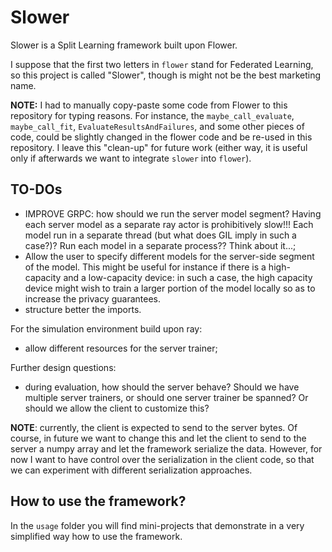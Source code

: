 # Slower

Slower is a Split Learning framework built upon Flower.

I suppose that the first two letters in `flower` stand for Federated Learning, so this project is called "Slower", though is might not be the best marketing name.

**NOTE:** I had to manually copy-paste some code from Flower to this repository for typing reasons. For instance, the `maybe_call_evaluate`, `maybe_call_fit`, `EvaluateResultsAndFailures`, and some other pieces of code, could be slightly changed in the flower code and be re-used in this repository. I leave this "clean-up" for future work (either way, it is useful only if afterwards we want to integrate `slower` into `flower`).

## TO-DOs

* IMPROVE GRPC: how should we run the server model segment? Having each server model as a separate ray actor is prohibitively slow!!! Each model run in a separate thread (but what does GIL imply in such a case?)? Run each model in a separate process?? Think about it...;
* Allow the user to specify different models for the server-side segment of the model. This might be useful for instance if there is a high-capacity and a low-capacity device: in such a case, the high capacity device might wish to train a larger portion of the model locally so as to increase the privacy guarantees.
* structure better the imports.

For the simulation environment build upon ray:

* allow different resources for the server trainer;

Further design questions:

* during evaluation, how should the server behave? Should we have multiple server trainers, or should one server trainer be spanned? Or should we allow the client to customize this?


**NOTE**: currently, the client is expected to send to the server bytes. Of course, in future we want to change this and let the client to send to the server a numpy array and let the framework serialize the data. However, for now I want to have control over the serialization in the client code, so that we can experiment with different serialization approaches.


## How to use the framework?

In the `usage` folder you will find mini-projects that demonstrate in a very simplified way how to use the framework.
